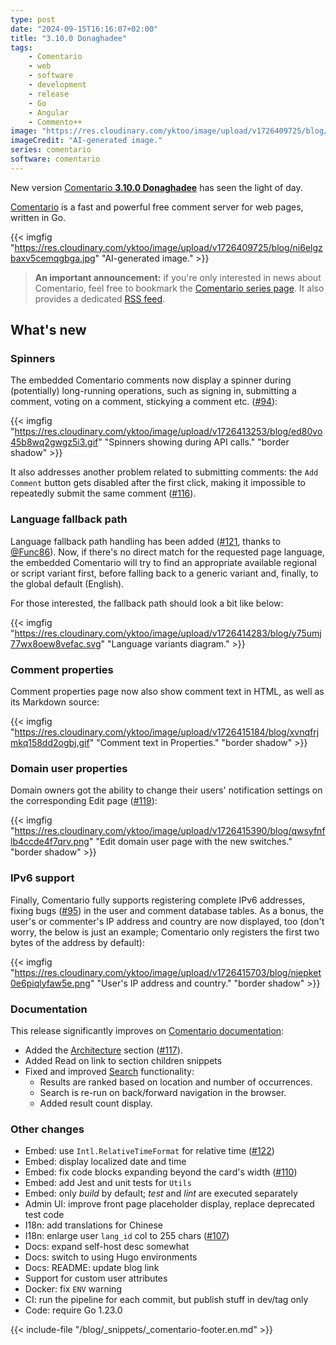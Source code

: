 ```yaml
---
type: post
date: "2024-09-15T16:16:07+02:00"
title: "3.10.0 Donaghadee"
tags:
    - Comentario
    - web
    - software
    - development
    - release
    - Go
    - Angular
    - Commento++
image: "https://res.cloudinary.com/yktoo/image/upload/v1726409725/blog/ni6elgzbaxv5cemqgbga.jpg"
imageCredit: "AI-generated image."
series: comentario
software: comentario
---
```


New version [Comentario **3.10.0 Donaghadee**](https://gitlab.com/comentario/comentario/-/releases/v3.10.0) has seen the light of day.

[Comentario](/software/comentario) is a fast and powerful free comment server for web pages, written in Go.

{{< imgfig "https://res.cloudinary.com/yktoo/image/upload/v1726409725/blog/ni6elgzbaxv5cemqgbga.jpg" "AI-generated image." >}}

> **An important announcement:** if you're only interested in news about Comentario, feel free to bookmark the [Comentario series page](/series/comentario). It also provides a dedicated [<i class="fas fa-rss"></i> RSS feed](https://yktoo.com/en/blog/series/comentario/index.xml).

## What's new

<!--more-->

### Spinners

The embedded Comentario comments now display a spinner during (potentially) long-running operations, such as signing in, submitting a comment, voting on a comment, stickying a comment etc. ([#94](https://gitlab.com/comentario/comentario/-/issues/94)):

{{< imgfig "https://res.cloudinary.com/yktoo/image/upload/v1726413253/blog/ed80vo45b8wq2gwgz5i3.gif" "Spinners showing during API calls." "border shadow" >}}

It also addresses another problem related to submitting comments: the `Add Comment` button gets disabled after the first click, making it impossible to repeatedly submit the same comment ([#116](https://gitlab.com/comentario/comentario/-/issues/116)).

### Language fallback path

Language fallback path handling has been added ([#121](https://gitlab.com/comentario/comentario/-/issues/121), thanks to [@Func86](https://gitlab.com/Func86)). Now, if there's no direct match for the requested page language, the embedded Comentario will try to find an appropriate available regional or script variant first, before falling back to a generic variant and, finally, to the global default (English).

For those interested, the fallback path should look a bit like below:

{{< imgfig "https://res.cloudinary.com/yktoo/image/upload/v1726414283/blog/y75umj77wx8oew8vefac.svg" "Language variants diagram." >}}

### Comment properties

Comment properties page now also show comment text in HTML, as well as its Markdown source:

{{< imgfig "https://res.cloudinary.com/yktoo/image/upload/v1726415184/blog/xvnqfrjmkq158dd2ogbj.gif" "Comment text in Properties." "border shadow" >}}

### Domain user properties

Domain owners got the ability to change their users' notification settings on the corresponding Edit page ([#119](https://gitlab.com/comentario/comentario/-/issues/119)):

{{< imgfig "https://res.cloudinary.com/yktoo/image/upload/v1726415390/blog/qwsyfnflb4ccde4f7qrv.png" "Edit domain user page with the new switches." "border shadow" >}}

### IPv6 support

Finally, Comentario fully supports registering complete IPv6 addresses, fixing bugs ([#95](https://gitlab.com/comentario/comentario/-/issues/95)) in the user and comment database tables. As a bonus, the user's or commenter's IP address and country are now displayed, too (don't worry, the below is just an example; Comentario only registers the first two bytes of the address by default):

{{< imgfig "https://res.cloudinary.com/yktoo/image/upload/v1726415703/blog/njepket0e6piqlyfaw5e.png" "User's IP address and country." "border shadow" >}}

### Documentation

This release significantly improves on [Comentario documentation](https://docs.comentario.app/):

* Added the [Architecture](https://docs.comentario.app/en/about/architecture/) section ([#117](https://gitlab.com/comentario/comentario/-/issues/117)).
* Added Read on link to section children snippets
* Fixed and improved [Search](https://docs.comentario.app/en/search/) functionality:
    * Results are ranked based on location and number of occurrences.
    * Search is re-run on back/forward navigation in the browser.
    * Added result count display.

### Other changes

* Embed: use `Intl.RelativeTimeFormat` for relative time ([#122](https://gitlab.com/comentario/comentario/-/issues/122))
* Embed: display localized date and time
* Embed: fix code blocks expanding beyond the card's width ([#110](https://gitlab.com/comentario/comentario/-/issues/110))
* Embed: add Jest and unit tests for `Utils`
* Embed: only *build* by default; *test* and *lint* are executed separately
* Admin UI: improve front page placeholder display, replace deprecated test code
* I18n: add translations for Chinese
* I18n: enlarge user `lang_id` col to 255 chars ([#107](https://gitlab.com/comentario/comentario/-/issues/107))
* Docs: expand self-host desc somewhat
* Docs: switch to using Hugo environments
* Docs: README: update blog link
* Support for custom user attributes
* Docker: fix `ENV` warning
* CI: run the pipeline for each commit, but publish stuff in dev/tag only
* Code: require Go 1.23.0

{{< include-file "/blog/_snippets/_comentario-footer.en.md" >}}
